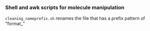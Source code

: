 ### Shell and awk scripts for molecule manipulation

`cleaning_nameprefix.sh` renames the file that has a prefix pattern of "format_"
 
